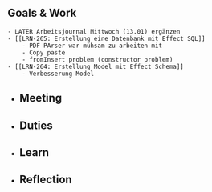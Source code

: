 ## Goals & Work
	- LATER Arbeitsjournal Mittwoch (13.01) ergänzen
	- [[LRN-265: Erstellung eine Datenbank mit Effect SQL]]
		- PDF PArser war mühsam zu arbeiten mit
		- Copy paste
		- fromInsert problem (constructor problem)
	- [[LRN-264: Erstellung Model mit Effect Schema]]
		- Verbesserung Model
- ## Meeting
- ## Duties
- ## Learn
- ## Reflection